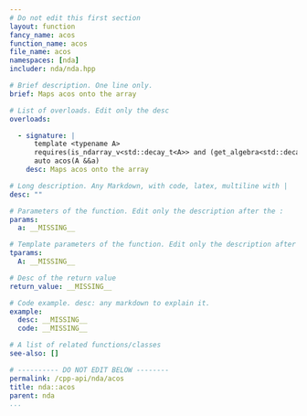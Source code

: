 ```yaml
---
# Do not edit this first section
layout: function
fancy_name: acos
function_name: acos
file_name: acos
namespaces: [nda]
includer: nda/nda.hpp

# Brief description. One line only.
brief: Maps acos onto the array

# List of overloads. Edit only the desc
overloads:

  - signature: |
      template <typename A>                                                             
      requires(is_ndarray_v<std::decay_t<A>> and (get_algebra<std::decay_t<A>> != 'M')) 
      auto acos(A &&a)
    desc: Maps acos onto the array

# Long description. Any Markdown, with code, latex, multiline with |
desc: ""

# Parameters of the function. Edit only the description after the :
params:
  a: __MISSING__

# Template parameters of the function. Edit only the description after the :
tparams:
  A: __MISSING__

# Desc of the return value
return_value: __MISSING__

# Code example. desc: any markdown to explain it.
example:
  desc: __MISSING__
  code: __MISSING__

# A list of related functions/classes
see-also: []

# ---------- DO NOT EDIT BELOW --------
permalink: /cpp-api/nda/acos
title: nda::acos
parent: nda
...
```


